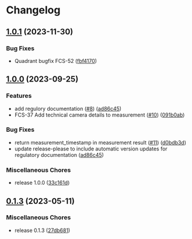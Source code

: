 # Changelog

## [1.0.1](https://github.com/fibricheck/ios-camera-sdk/compare/v1.0.0...v1.0.1) (2023-11-30)


### Bug Fixes

* Quadrant bugfix FCS-52 ([fbf4170](https://github.com/fibricheck/ios-camera-sdk/commit/fbf4170d179f0c2ee36ef4edcab4087053cc2d5c))

## [1.0.0](https://github.com/fibricheck/ios-camera-sdk/compare/v0.1.3...v1.0.0) (2023-09-25)


### Features

* add regulory documentation ([#8](https://github.com/fibricheck/ios-camera-sdk/issues/8)) ([ad86c45](https://github.com/fibricheck/ios-camera-sdk/commit/ad86c45aaf25b1629e364b544a5d4ac0abcc29ee))
* FCS-37 Add technical camera details to measurement ([#10](https://github.com/fibricheck/ios-camera-sdk/issues/10)) ([091b0ab](https://github.com/fibricheck/ios-camera-sdk/commit/091b0ab50f67f32855a19375e4fac9f3047347ec))


### Bug Fixes

* return measurement_timestamp in measurement result ([#11](https://github.com/fibricheck/ios-camera-sdk/issues/11)) ([d0bdb3d](https://github.com/fibricheck/ios-camera-sdk/commit/d0bdb3dc874a6e61b5843afb143141887b63f396))
* update release-please to include automatic version updates for regulatory documentation ([ad86c45](https://github.com/fibricheck/ios-camera-sdk/commit/ad86c45aaf25b1629e364b544a5d4ac0abcc29ee))


### Miscellaneous Chores

* release 1.0.0 ([33c161d](https://github.com/fibricheck/ios-camera-sdk/commit/33c161d9fe43de380cf9b35e5c23289ec74e2d60))

## [0.1.3](https://github.com/fibricheck/ios-camera-sdk/compare/v0.1.1...v0.1.3) (2023-05-11)


### Miscellaneous Chores

* release 0.1.3 ([27db681](https://github.com/fibricheck/ios-camera-sdk/commit/27db681ad38d65611ea89f03c1aa9a7adf5c56ec))

